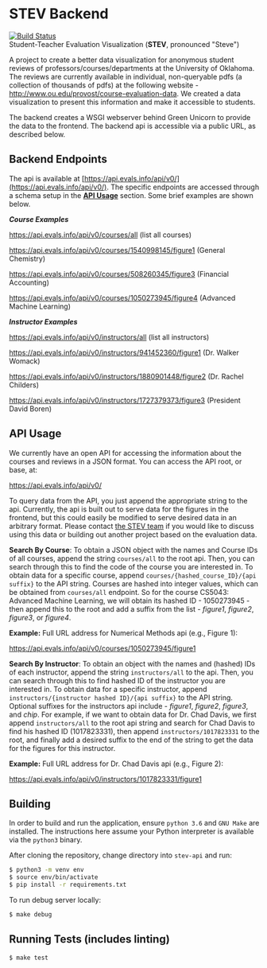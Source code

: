 # STEV Backend
[![Build
Status](https://travis-ci.com/stev-ou/stev-api.svg?branch=master)](https://travis-ci.com/stev-ou/stev-api)  
Student-Teacher Evaluation Visualization (**STEV**, pronounced "Steve")  

A project to create a better data visualization for anonymous student reviews of
professors/courses/departments at the University of Oklahoma. The reviews are
currently available in individual, non-queryable pdfs (a collection of thousands
of pdfs) at the following website -
http://www.ou.edu/provost/course-evaluation-data. We created a data
visualization to present this information and make it accessible to students.  

The backend creates a WSGI webserver behind Green Unicorn to provide the data to
the frontend. The backend api is accessible via a public URL, as described below.

## Backend Endpoints
The api is available at [https://api.evals.info/api/v0/](https://api.evals.info/api/v0/). The specific endpoints are accessed through a schema setup in the [**API Usage**](#api-usage) section. Some brief examples are shown below.

_**Course Examples**_

https://api.evals.info/api/v0/courses/all     (list all courses)

https://api.evals.info/api/v0/courses/1540998145/figure1  (General Chemistry)

https://api.evals.info/api/v0/courses/508260345/figure3    (Financial Accounting)

https://api.evals.info/api/v0/courses/1050273945/figure4   (Advanced Machine Learning)

_**Instructor Examples**_

https://api.evals.info/api/v0/instructors/all   (list all instructors)

https://api.evals.info/api/v0/instructors/941452360/figure1  (Dr. Walker Womack)

https://api.evals.info/api/v0/instructors/1880901448/figure2  (Dr. Rachel Childers)

https://api.evals.info/api/v0/instructors/1727379373/figure3   (President David Boren)


## API Usage
We currently have an open API for accessing the information about the courses and reviews in a JSON format. You can access the API root, or base, at:

https://api.evals.info/api/v0/

To query data from the API, you just append the appropriate string to the api. Currently, the api is built out to serve data for the figures in the frontend, but this could easily be modified to serve desired data in an arbitrary format. Please contact [the STEV team](contact@evals.info) if you would like to discuss using this data or building out another project based on the evaluation data.

**Search By Course**:
To obtain a JSON object with the names and Course IDs of all courses, append the string `courses/all` to the root api. Then, you can search through this to find the code of the course you are interested in. To obtain data for a specific course, append `courses/{hashed_course_ID}/{api suffix}` to the API string. Courses are hashed into integer values, which can be obtained from `courses/all` endpoint. So for the course CS5043: Advanced Machine Learning, we will obtain its hashed ID - 1050273945 - then append this to the root and add a suffix from the list - *figure1*, *figure2*, *figure3*, or *figure4*.

**Example:** Full URL address for Numerical Methods api (e.g., Figure 1):

https://api.evals.info/api/v0/courses/1050273945/figure1

**Search By Instructor**:
To obtain an object with the names and (hashed) IDs of each instructor, append the string `instructors/all` to the api. Then, you can search through this to find hashed ID of the instructor you are interested in. To obtain data for a specific instructor, append `instructors/{instructor hashed ID}/{api suffix}` to the API string. Optional suffixes for the instructors api include - *figure1*, *figure2*, *figure3*, and *chip*. For example, if we want to obtain data for Dr. Chad Davis, we first append `instructors/all` to the root api string and search for Chad Davis to find his hashed ID (1017823331), then append `instructors/1017823331` to the root, and finally add a desired suffix to the end of the string to get the data for the figures for this instructor.

**Example:** Full URL address for Dr. Chad Davis api (e.g., Figure 2):

https://api.evals.info/api/v0/instructors/1017823331/figure1

## Building 
In order to build and run the application, ensure `python 3.6` and `GNU Make`
are installed. The instructions here assume your Python interpreter is available
via the `python3` binary.   

After cloning the repository, change directory into `stev-api` and run:

```bash
$ python3 -m venv env
$ source env/bin/activate
$ pip install -r requirements.txt
```

To run debug server locally:

```bash
$ make debug
```

## Running Tests (includes linting)
```bash
$ make test
```
